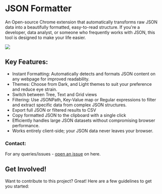 # JSON Formatter

An Open-source Chrome extension that automatically transforms raw JSON data into a beautifully formatted, easy-to-read structure. If you're a developer, data analyst, or someone who frequently works with JSON, this tool is designed to make your life easier.

![](https://raw.githubusercontent.com/nilandev/json-formatter-extenson/main/screenshots/promo-large.png)

## Key Features:
- Instant Formatting: Automatically detects and formats JSON content on any webpage for improved readability.
- Themes: Choose from Dark, and Light themes to suit your preference and reduce eye strain.
- Switch between Tree, Text and Grid views
- Filtering: Use JSONPath, Key-Value map or Regular expressions to filter and extract specific data from complex JSON structures.
- Export full JSON or filtered results to CSV
- Copy formatted JSON to the clipboard with a single click
- Efficiently handles large JSON datasets without compromising browser performance.
- Works entirely client-side; your JSON data never leaves your browser.

### Contact:
For any queries/issues - [open an issue](https://github.com/nilandev/json-formatter-extenson/issues) on here.

## Get Involved!
Want to contribute to this project? Great! Here are a few guidelines to get you started:



